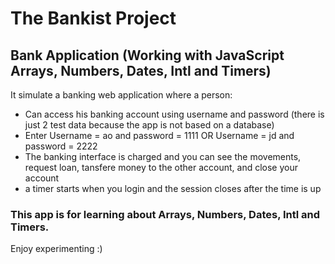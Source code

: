 # The Bankist Project

## Bank Application (Working with JavaScript Arrays, Numbers, Dates, Intl and Timers)

It simulate a banking web application where a person:

- Can access his banking account using username and password (there is just 2 test data because the app is not based on a database)
- Enter Username = ao and password = 1111 OR Username = jd and password = 2222
- The banking interface is charged and you can see the movements, request loan, tansfere money to the other account, and close your account
- a timer starts when you login and the session closes after the time is up

### This app is for learning about Arrays, Numbers, Dates, Intl and Timers.

Enjoy experimenting :)

